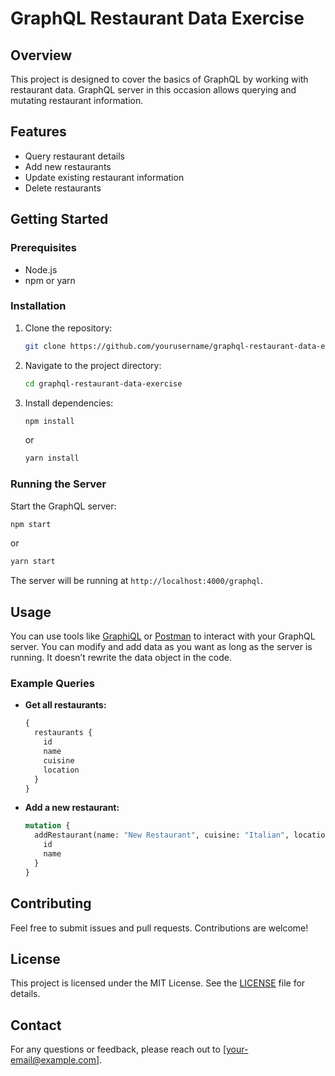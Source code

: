 # GraphQL Restaurant Data Exercise

## Overview
This project is designed to cover the basics of GraphQL by working with restaurant data. GraphQL server in this occasion allows querying and mutating restaurant information.

## Features
- Query restaurant details
- Add new restaurants
- Update existing restaurant information
- Delete restaurants

## Getting Started

### Prerequisites
- Node.js
- npm or yarn

### Installation
1. Clone the repository:
    ```bash
    git clone https://github.com/yourusername/graphql-restaurant-data-exercise.git
    ```
2. Navigate to the project directory:
    ```bash
    cd graphql-restaurant-data-exercise
    ```
3. Install dependencies:
    ```bash
    npm install
    ```
    or
    ```bash
    yarn install
    ```

### Running the Server
Start the GraphQL server:
```bash
npm start
```
or
```bash
yarn start
```

The server will be running at `http://localhost:4000/graphql`.

## Usage
You can use tools like [GraphiQL](https://github.com/graphql/graphiql) or [Postman](https://www.postman.com/) to interact with your GraphQL server. You can modify and add data as you want as long as the server is running. It doesn’t rewrite the data object in the code.

### Example Queries
- **Get all restaurants:**
    ```graphql
    {
      restaurants {
        id
        name
        cuisine
        location
      }
    }
    ```

- **Add a new restaurant:**
    ```graphql
    mutation {
      addRestaurant(name: "New Restaurant", cuisine: "Italian", location: "New York") {
        id
        name
      }
    }
    ```

## Contributing
Feel free to submit issues and pull requests. Contributions are welcome!

## License
This project is licensed under the MIT License. See the [LICENSE](./LICENSE) file for details.

## Contact
For any questions or feedback, please reach out to [your-email@example.com].


